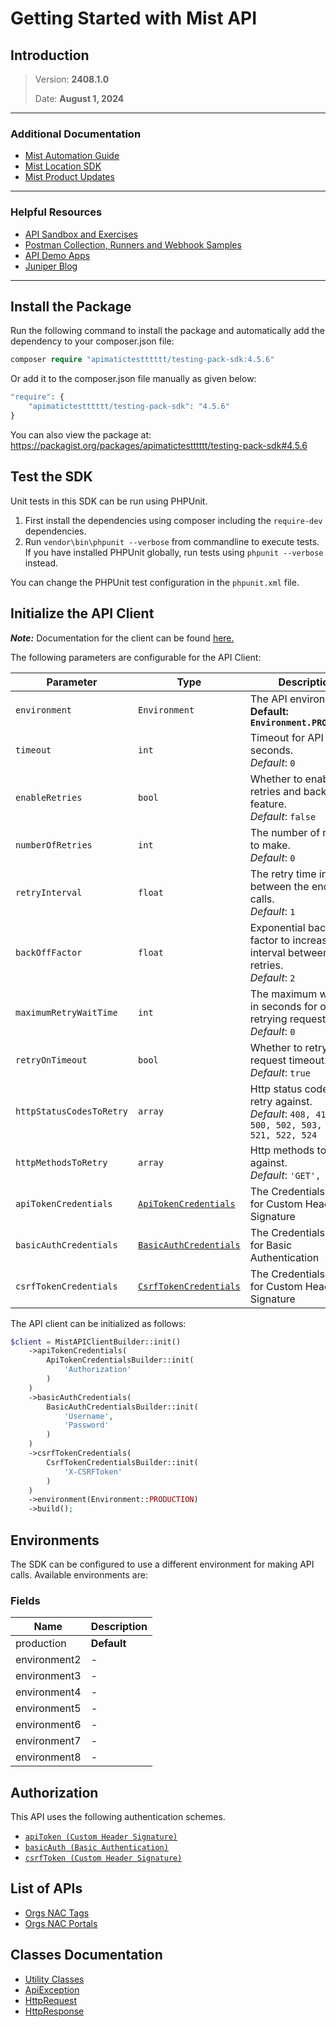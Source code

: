 
# Getting Started with Mist API

## Introduction

> Version: **2408.1.0**
> 
> Date: **August 1, 2024**

---


### Additional Documentation

* [Mist Automation Guide](https://www.juniper.net/documentation/us/en/software/mist/automation-integration/index.html)
* [Mist Location SDK](https://www.juniper.net/documentation/us/en/software/mist/location_services/topics/concept/mist-how-get-mist-sdk.html)
* [Mist Product Updates](https://www.mist.com/documentation/category/product-updates/)

---


### Helpful Resources

* [API Sandbox and Exercises](https://api-class.mist.com/)
* [Postman Collection, Runners and Webhook Samples](https://www.postman.com/juniper-mist/workspace/mist-systems-s-public-workspace)
* [API Demo Apps](https://apps.mist-lab.fr/)
* [Juniper Blog](https://blogs.juniper.net/)

---


## Install the Package

Run the following command to install the package and automatically add the dependency to your composer.json file:

```php
composer require "apimatictestttttt/testing-pack-sdk:4.5.6"
```

Or add it to the composer.json file manually as given below:

```php
"require": {
    "apimatictestttttt/testing-pack-sdk": "4.5.6"
}
```

You can also view the package at:
https://packagist.org/packages/apimatictestttttt/testing-pack-sdk#4.5.6

## Test the SDK

Unit tests in this SDK can be run using PHPUnit.

1. First install the dependencies using composer including the `require-dev` dependencies.
2. Run `vendor\bin\phpunit --verbose` from commandline to execute tests. If you have installed PHPUnit globally, run tests using `phpunit --verbose` instead.

You can change the PHPUnit test configuration in the `phpunit.xml` file.

## Initialize the API Client

**_Note:_** Documentation for the client can be found [here.](https://www.github.com/ZahraN444/testing-pack-php-sdk/tree/4.5.6/doc/client.md)

The following parameters are configurable for the API Client:

| Parameter | Type | Description |
|  --- | --- | --- |
| `environment` | `Environment` | The API environment. <br> **Default: `Environment.PRODUCTION`** |
| `timeout` | `int` | Timeout for API calls in seconds.<br>*Default*: `0` |
| `enableRetries` | `bool` | Whether to enable retries and backoff feature.<br>*Default*: `false` |
| `numberOfRetries` | `int` | The number of retries to make.<br>*Default*: `0` |
| `retryInterval` | `float` | The retry time interval between the endpoint calls.<br>*Default*: `1` |
| `backOffFactor` | `float` | Exponential backoff factor to increase interval between retries.<br>*Default*: `2` |
| `maximumRetryWaitTime` | `int` | The maximum wait time in seconds for overall retrying requests.<br>*Default*: `0` |
| `retryOnTimeout` | `bool` | Whether to retry on request timeout.<br>*Default*: `true` |
| `httpStatusCodesToRetry` | `array` | Http status codes to retry against.<br>*Default*: `408, 413, 429, 500, 502, 503, 504, 521, 522, 524` |
| `httpMethodsToRetry` | `array` | Http methods to retry against.<br>*Default*: `'GET', 'PUT'` |
| `apiTokenCredentials` | [`ApiTokenCredentials`](https://www.github.com/ZahraN444/testing-pack-php-sdk/tree/4.5.6/doc/auth/custom-header-signature.md) | The Credentials Setter for Custom Header Signature |
| `basicAuthCredentials` | [`BasicAuthCredentials`](https://www.github.com/ZahraN444/testing-pack-php-sdk/tree/4.5.6/doc/auth/basic-authentication.md) | The Credentials Setter for Basic Authentication |
| `csrfTokenCredentials` | [`CsrfTokenCredentials`](https://www.github.com/ZahraN444/testing-pack-php-sdk/tree/4.5.6/doc/auth/custom-header-signature-1.md) | The Credentials Setter for Custom Header Signature |

The API client can be initialized as follows:

```php
$client = MistAPIClientBuilder::init()
    ->apiTokenCredentials(
        ApiTokenCredentialsBuilder::init(
            'Authorization'
        )
    )
    ->basicAuthCredentials(
        BasicAuthCredentialsBuilder::init(
            'Username',
            'Password'
        )
    )
    ->csrfTokenCredentials(
        CsrfTokenCredentialsBuilder::init(
            'X-CSRFToken'
        )
    )
    ->environment(Environment::PRODUCTION)
    ->build();
```

## Environments

The SDK can be configured to use a different environment for making API calls. Available environments are:

### Fields

| Name | Description |
|  --- | --- |
| production | **Default** |
| environment2 | - |
| environment3 | - |
| environment4 | - |
| environment5 | - |
| environment6 | - |
| environment7 | - |
| environment8 | - |

## Authorization

This API uses the following authentication schemes.

* [`apiToken (Custom Header Signature)`](https://www.github.com/ZahraN444/testing-pack-php-sdk/tree/4.5.6/doc/auth/custom-header-signature.md)
* [`basicAuth (Basic Authentication)`](https://www.github.com/ZahraN444/testing-pack-php-sdk/tree/4.5.6/doc/auth/basic-authentication.md)
* [`csrfToken (Custom Header Signature)`](https://www.github.com/ZahraN444/testing-pack-php-sdk/tree/4.5.6/doc/auth/custom-header-signature-1.md)

## List of APIs

* [Orgs NAC Tags](https://www.github.com/ZahraN444/testing-pack-php-sdk/tree/4.5.6/doc/controllers/orgs-nac-tags.md)
* [Orgs NAC Portals](https://www.github.com/ZahraN444/testing-pack-php-sdk/tree/4.5.6/doc/controllers/orgs-nac-portals.md)

## Classes Documentation

* [Utility Classes](https://www.github.com/ZahraN444/testing-pack-php-sdk/tree/4.5.6/doc/utility-classes.md)
* [ApiException](https://www.github.com/ZahraN444/testing-pack-php-sdk/tree/4.5.6/doc/api-exception.md)
* [HttpRequest](https://www.github.com/ZahraN444/testing-pack-php-sdk/tree/4.5.6/doc/http-request.md)
* [HttpResponse](https://www.github.com/ZahraN444/testing-pack-php-sdk/tree/4.5.6/doc/http-response.md)

